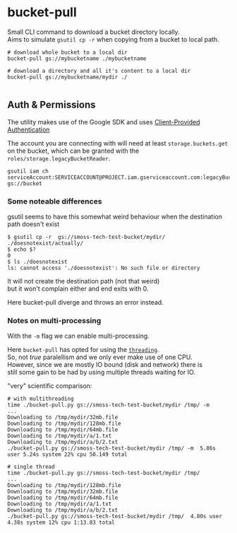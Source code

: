 # bucket-pull

Small CLI command to download a bucket directory locally.  
Aims to simulate `gsutil cp -r` when copying from a bucket to local path.

```
# download whole bucket to a local dir
bucket-pull gs://mybucketname ./mybucketname

# download a directory and all it's content to a local dir
bucket-pull gs://mybucketname/mydir ./


```

## Auth & Permissions

The utility makes use of the Google SDK and uses [Client-Provided Authentication](https://googleapis.dev/python/google-api-core/latest/auth.html#client-provided-authentication) 

The account you are connecting with will need at least `storage.buckets.get` on the bucket, which can be granted with the `roles/storage.legacyBucketReader`. 

```
gsutil iam ch serviceAccount:SERVICEACCOUNT@PROJECT.iam.gserviceaccount.com:legacyBucketReader  gs://bucket
```


###  Some noteable differences 

gsutil seems to have this somewhat weird behaviour when the destination path doesn't exist

```
$ gsutil cp -r  gs://smoss-tech-test-bucket/mydir/ ./doesnotexist/actually/
$ echo $?
0
$ ls ./doesnotexist
ls: cannot access './doesnotexist': No such file or directory
```

It will not create the destination path (not that weird)  
but it won't complain either and end exits with 0.

Here bucket-pull diverge and throws an error instead. 

### Notes on multi-processing

With the `-m` flag we can enable multi-processing.  

Here `bucket-pull` has opted for using the [`threading`](https://docs.python.org/3/library/threading.html#module-threading).  
So, not _true_ paralellism and we only ever make use of one CPU.  
However, since we are mostly IO bound (disk and network) there is  
still some gain to be had by using multiple threads waiting for IO.  

"very" scientific comparison:
```
# with multithreading
time ./bucket-pull.py gs://smoss-tech-test-bucket/mydir /tmp/ -m
...
Downloading to /tmp/mydir/32mb.file
Downloading to /tmp/mydir/128mb.file
Downloading to /tmp/mydir/64mb.file
Downloading to /tmp/mydir/a/1.txt
Downloading to /tmp/mydir/a/b/2.txt
./bucket-pull.py gs://smoss-tech-test-bucket/mydir /tmp/ -m  5.86s user 5.24s system 22% cpu 50.149 total

# single thread
time ./bucket-pull.py gs://smoss-tech-test-bucket/mydir /tmp/ 
...
Downloading to /tmp/mydir/128mb.file
Downloading to /tmp/mydir/32mb.file
Downloading to /tmp/mydir/64mb.file
Downloading to /tmp/mydir/a/1.txt
Downloading to /tmp/mydir/a/b/2.txt
./bucket-pull.py gs://smoss-tech-test-bucket/mydir /tmp/  4.80s user 4.38s system 12% cpu 1:13.83 total
```